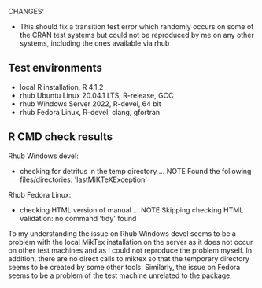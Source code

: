 CHANGES:
- This should fix a transition test error which randomly occurs on some of the CRAN test systems but
could not be reproduced by me on any other systems, including the ones available via rhub

## Test environments
* local R installation, R 4.1.2
* rhub Ubuntu Linux 20.04.1 LTS, R-release, GCC
* rhub Windows Server 2022, R-devel, 64 bit
* rhub Fedora Linux, R-devel, clang, gfortran

## R CMD check results

Rhub Windows devel: 

* checking for detritus in the temp directory ... NOTE
Found the following files/directories:
  'lastMiKTeXException'
  
Rhub Fedora Linux:

* checking HTML version of manual ... NOTE
Skipping checking HTML validation: no command 'tidy' found  


To my understanding the issue on Rhub Windows devel seems to be a problem with the local MikTex installation on the server as it does not occur on other test machines and as I could not reproduce the problem myself. In addition, there are no direct calls to miktex so that the temporary directory seems to be created by some other tools. Similarly, the issue on Fedora seems to be a problem of the test machine unrelated to the package.

